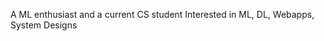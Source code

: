 A ML enthusiast and a current CS student
Interested in ML, DL, Webapps, System Designs

<!---
Heinrich-git-hub/Heinrich-git-hub is a ✨ special ✨ repository because its `README.md` (this file) appears on your GitHub profile.
You can click the Preview link to take a look at your changes.
--->
